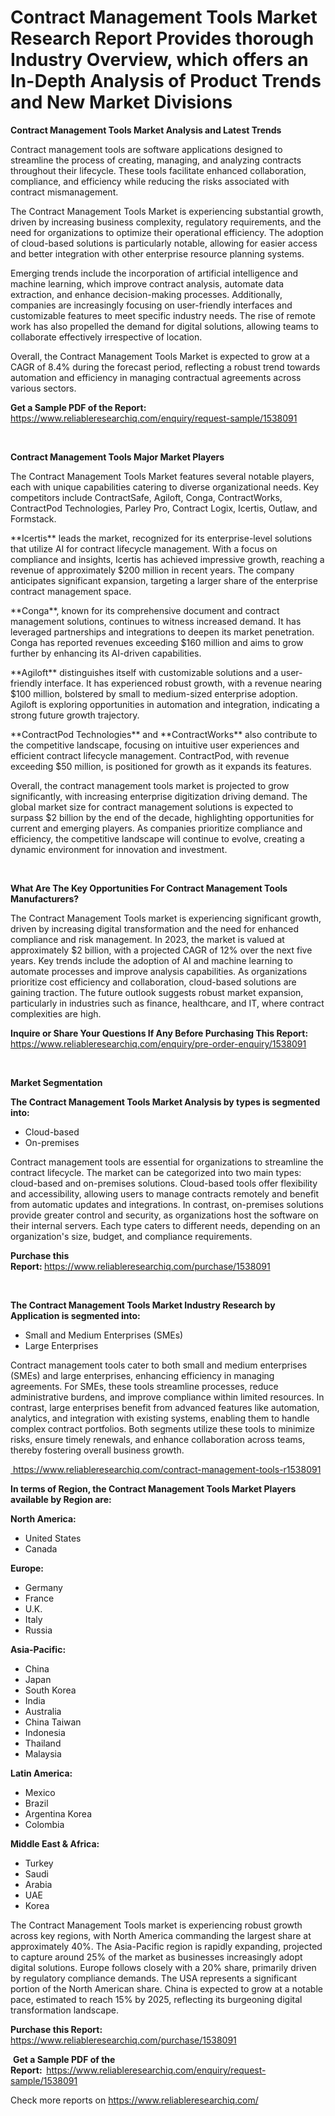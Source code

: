 <p><h1>Contract Management Tools Market Research Report Provides thorough Industry Overview, which offers an In-Depth Analysis of Product Trends and New Market Divisions</h1></p><p><strong>Contract Management Tools Market Analysis and Latest Trends</strong></p>
<p><p>Contract management tools are software applications designed to streamline the process of creating, managing, and analyzing contracts throughout their lifecycle. These tools facilitate enhanced collaboration, compliance, and efficiency while reducing the risks associated with contract mismanagement. </p><p>The Contract Management Tools Market is experiencing substantial growth, driven by increasing business complexity, regulatory requirements, and the need for organizations to optimize their operational efficiency. The adoption of cloud-based solutions is particularly notable, allowing for easier access and better integration with other enterprise resource planning systems. </p><p>Emerging trends include the incorporation of artificial intelligence and machine learning, which improve contract analysis, automate data extraction, and enhance decision-making processes. Additionally, companies are increasingly focusing on user-friendly interfaces and customizable features to meet specific industry needs. The rise of remote work has also propelled the demand for digital solutions, allowing teams to collaborate effectively irrespective of location. </p><p>Overall, the Contract Management Tools Market is expected to grow at a CAGR of 8.4% during the forecast period, reflecting a robust trend towards automation and efficiency in managing contractual agreements across various sectors.</p></p>
<p><strong>Get a Sample PDF of the Report:&nbsp;</strong> <a href="https://www.reliableresearchiq.com/enquiry/request-sample/1538091?utm_campaign=2926&utm_medium=2&utm_source=Github&utm_content=ia&utm_term=10032025&utm_id=contract-management-tools">https://www.reliableresearchiq.com/enquiry/request-sample/1538091</a></p>
<p>&nbsp;</p>
<p><strong>Contract Management Tools Major Market Players</strong></p>
<p><p>The Contract Management Tools Market features several notable players, each with unique capabilities catering to diverse organizational needs. Key competitors include ContractSafe, Agiloft, Conga, ContractWorks, ContractPod Technologies, Parley Pro, Contract Logix, Icertis, Outlaw, and Formstack.</p><p>**Icertis** leads the market, recognized for its enterprise-level solutions that utilize AI for contract lifecycle management. With a focus on compliance and insights, Icertis has achieved impressive growth, reaching a revenue of approximately $200 million in recent years. The company anticipates significant expansion, targeting a larger share of the enterprise contract management space.</p><p>**Conga**, known for its comprehensive document and contract management solutions, continues to witness increased demand. It has leveraged partnerships and integrations to deepen its market penetration. Conga has reported revenues exceeding $160 million and aims to grow further by enhancing its AI-driven capabilities.</p><p>**Agiloft** distinguishes itself with customizable solutions and a user-friendly interface. It has experienced robust growth, with a revenue nearing $100 million, bolstered by small to medium-sized enterprise adoption. Agiloft is exploring opportunities in automation and integration, indicating a strong future growth trajectory.</p><p>**ContractPod Technologies** and **ContractWorks** also contribute to the competitive landscape, focusing on intuitive user experiences and efficient contract lifecycle management. ContractPod, with revenue exceeding $50 million, is positioned for growth as it expands its features.</p><p>Overall, the contract management tools market is projected to grow significantly, with increasing enterprise digitization driving demand. The global market size for contract management solutions is expected to surpass $2 billion by the end of the decade, highlighting opportunities for current and emerging players. As companies prioritize compliance and efficiency, the competitive landscape will continue to evolve, creating a dynamic environment for innovation and investment.</p></p>
<p>&nbsp;</p>
<p><strong>What Are The Key Opportunities For Contract Management Tools Manufacturers?</strong></p>
<p><p>The Contract Management Tools market is experiencing significant growth, driven by increasing digital transformation and the need for enhanced compliance and risk management. In 2023, the market is valued at approximately $2 billion, with a projected CAGR of 12% over the next five years. Key trends include the adoption of AI and machine learning to automate processes and improve analysis capabilities. As organizations prioritize cost efficiency and collaboration, cloud-based solutions are gaining traction. The future outlook suggests robust market expansion, particularly in industries such as finance, healthcare, and IT, where contract complexities are high.</p></p>
<p><strong>Inquire or Share Your Questions If Any Before Purchasing This Report:</strong> <a href="https://www.reliableresearchiq.com/enquiry/pre-order-enquiry/1538091?utm_campaign=2926&utm_medium=2&utm_source=Github&utm_content=ia&utm_term=10032025&utm_id=contract-management-tools">https://www.reliableresearchiq.com/enquiry/pre-order-enquiry/1538091</a></p>
<p>&nbsp;</p>
<p><strong>Market Segmentation</strong></p>
<p><strong>The Contract Management Tools Market Analysis by types is segmented into:</strong></p>
<p><ul><li>Cloud-based</li><li>On-premises</li></ul></p>
<p><p>Contract management tools are essential for organizations to streamline the contract lifecycle. The market can be categorized into two main types: cloud-based and on-premises solutions. Cloud-based tools offer flexibility and accessibility, allowing users to manage contracts remotely and benefit from automatic updates and integrations. In contrast, on-premises solutions provide greater control and security, as organizations host the software on their internal servers. Each type caters to different needs, depending on an organization's size, budget, and compliance requirements.</p></p>
<p><strong>Purchase this Report:&nbsp;</strong><a href="https://www.reliableresearchiq.com/purchase/1538091?utm_campaign=2926&utm_medium=2&utm_source=Github&utm_content=ia&utm_term=10032025&utm_id=contract-management-tools">https://www.reliableresearchiq.com/purchase/1538091</a></p>
<p>&nbsp;</p>
<p><strong>The Contract Management Tools Market Industry Research by Application is segmented into:</strong></p>
<p><ul><li>Small and Medium Enterprises (SMEs)</li><li>Large Enterprises</li></ul></p>
<p><p>Contract management tools cater to both small and medium enterprises (SMEs) and large enterprises, enhancing efficiency in managing agreements. For SMEs, these tools streamline processes, reduce administrative burdens, and improve compliance within limited resources. In contrast, large enterprises benefit from advanced features like automation, analytics, and integration with existing systems, enabling them to handle complex contract portfolios. Both segments utilize these tools to minimize risks, ensure timely renewals, and enhance collaboration across teams, thereby fostering overall business growth.</p></p>
<p><a href="https://www.reliableresearchiq.com/contract-management-tools-r1538091?utm_campaign=2926&utm_medium=2&utm_source=Github&utm_content=ia&utm_term=10032025&utm_id=contract-management-tools">&nbsp;https://www.reliableresearchiq.com/contract-management-tools-r1538091</a></p>
<p><strong>In terms of Region, the Contract Management Tools Market Players available by Region are:</strong></p>
<p>
    <p> <strong> North America: </strong>
        <ul>
            <li>United States</li>
            <li>Canada</li>
        </ul>
        </p> 
    <p> <strong> Europe: </strong>
        <ul>
            <li>Germany</li>
            <li>France</li>
            <li>U.K.</li>
            <li>Italy</li>
            <li>Russia</li>
        </ul>
        </p> 
    <p> <strong> Asia-Pacific: </strong>
        <ul>
            <li>China</li>
            <li>Japan</li>
            <li>South Korea</li>
            <li>India</li>
            <li>Australia</li>
            <li>China Taiwan</li>
            <li>Indonesia</li>
            <li>Thailand</li>
            <li>Malaysia</li>
        </ul>
        </p> 
    <p> <strong> Latin America: </strong>
        <ul>
            <li>Mexico</li>
            <li>Brazil</li>
            <li>Argentina Korea</li>
            <li>Colombia</li>
        </ul>
        </p> 
    <p> <strong> Middle East & Africa: </strong>
        <ul>
            <li>Turkey</li>
            <li>Saudi</li>
            <li>Arabia</li>
            <li>UAE</li>
            <li>Korea</li>
        </ul>
    </p>
    </p>
<p><p>The Contract Management Tools market is experiencing robust growth across key regions, with North America commanding the largest share at approximately 40%. The Asia-Pacific region is rapidly expanding, projected to capture around 25% of the market as businesses increasingly adopt digital solutions. Europe follows closely with a 20% share, primarily driven by regulatory compliance demands. The USA represents a significant portion of the North American share. China is expected to grow at a notable pace, estimated to reach 15% by 2025, reflecting its burgeoning digital transformation landscape.</p></p>
<p><strong>Purchase this Report: </strong><a href="https://www.reliableresearchiq.com/purchase/1538091?utm_campaign=2926&utm_medium=2&utm_source=Github&utm_content=ia&utm_term=10032025&utm_id=contract-management-tools">https://www.reliableresearchiq.com/purchase/1538091</a></p>
<p>&nbsp;<strong>Get a Sample PDF of the Report:&nbsp;&nbsp;</strong><a href="https://www.reliableresearchiq.com/enquiry/request-sample/1538091?utm_campaign=2926&utm_medium=2&utm_source=Github&utm_content=ia&utm_term=10032025&utm_id=contract-management-tools">https://www.reliableresearchiq.com/enquiry/request-sample/1538091</a></p>
<p><strong></strong></p>
<p>Check more reports on <a href="https://www.reliableresearchiq.com/?utm_campaign=2926&utm_medium=2&utm_source=Github&utm_content=ia&utm_term=10032025&utm_id=contract-management-tools">https://www.reliableresearchiq.com/</a></p>